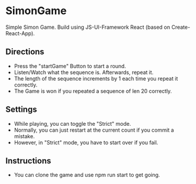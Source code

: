# SimonGame
Simple Simon Game. Build using JS-UI-Framework React (based on Create-React-App).

## Directions
- Press the "startGame" Button to start a round.
- Listen/Watch what the sequence is. Afterwards, repeat it.
- The length of the sequence increments by 1 each time you repeat it correctly. 
- The Game is won if you repeated a sequence of len 20 correctly.

## Settings
- While playing, you can toggle the "Strict" mode.
- Normally, you can just restart at the current count if you commit a mistake.
- However, in "Strict" mode, you have to start over if you fail.

## Instructions
- You can clone the game and use npm run start to get going.
